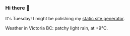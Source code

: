### Hi there :wave:

It's Tuesday! I might be polishing my [static site generator](https://github.com/bewuethr/pandoc-bash-blog).

Weather in Victoria BC: patchy light rain, at +9°C.
